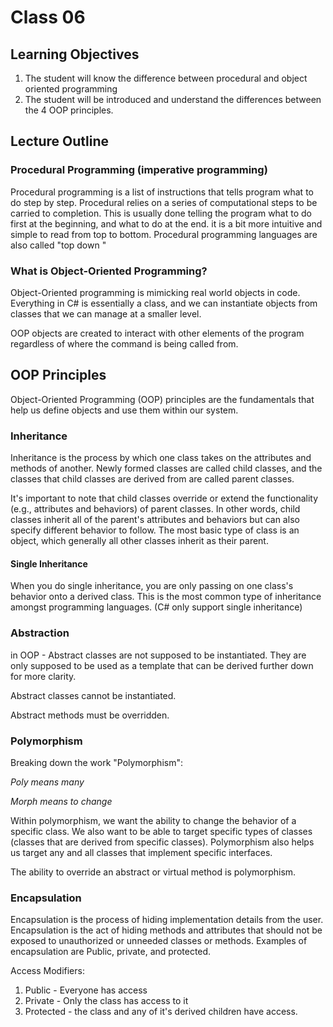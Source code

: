 ﻿# Class 06

## Learning Objectives
1. The student will know the difference between procedural and object oriented programming
1. The student will be introduced and understand the differences between the 4 OOP principles.

## Lecture Outline

### Procedural Programming (imperative programming)
Procedural programming is a list of instructions that tells program what to do step by step.
Procedural relies on a series of computational steps to be carried to completion. This is usually done telling
the program what to do first at the beginning, and what to do at the end. it is a bit more intuitive and simple
to read from top to bottom. Procedural programming languages are also called "top down "

### What is Object-Oriented Programming?
Object-Oriented programming is mimicking real world objects in code.
Everything in C# is essentially a class, and we can instantiate objects from
classes that we can manage at a smaller level.

OOP objects are created to interact with other elements of the program regardless of where the command
is being called from.

## OOP Principles
Object-Oriented Programming (OOP) principles are the fundamentals that help us define objects and use them
within our system.

### Inheritance

Inheritance is the process by which one class takes on the attributes and methods of another.
Newly formed classes are called child classes, and the classes that child classes are derived from
are called parent classes.

It's important to note that child classes override or extend the functionality (e.g., attributes and behaviors) of parent classes. In other words, child classes inherit all of the parent's attributes and behaviors but can also specify different behavior to follow. The most basic type of class is an object,
which generally all other classes inherit as their parent.

#### Single Inheritance
When you do single inheritance, you are only passing on one class's behavior onto a derived class. This is
the most common type of inheritance amongst programming languages. (C# only support single inheritance)


### Abstraction

in OOP - Abstract classes are not supposed to be instantiated. They are only supposed to be used as a template that can be
derived further down for more clarity.

Abstract classes cannot be instantiated.

Abstract methods must be overridden.

### Polymorphism
Breaking down the work "Polymorphism":

*Poly means many*

*Morph means to change*

Within polymorphism, we want the ability to change the behavior of a specific class. We also want to be able to target specific types of classes (classes that are derived from specific classes). Polymorphism also helps us target any and all classes that implement specific interfaces.

The ability to override an abstract or virtual method is polymorphism.


### Encapsulation

Encapsulation is the process of hiding implementation details from the user.
Encapsulation is the act of hiding methods and attributes that should not be exposed to unauthorized or unneeded
classes or methods. Examples of encapsulation are Public, private, and protected.

Access Modifiers:
1. Public - Everyone has access
1. Private - Only the class has access to it
1. Protected - the class and any of it's derived children have access.


